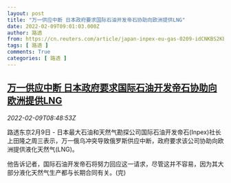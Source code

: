 ```yaml
---
layout: post
title: "万一供应中断 日本政府要求国际石油开发帝石协助向欧洲提供LNG"
date: 2022-02-09T09:01:03.000Z
author: 路透
from: https://cn.reuters.com/article/japan-inpex-eu-gas-0209-idCNKBS2KE0S5
tags: [ 路透 ]
comments: True
categories: [ 路透 ]
---
```

<!--1644397263000-->
[万一供应中断 日本政府要求国际石油开发帝石协助向欧洲提供LNG](https://cn.reuters.com/article/japan-inpex-eu-gas-0209-idCNKBS2KE0S5)
------

<div>
<div><i>2022-02-09T08:48:53Z</i></div><p>路透东京2月9日 - 日本最大石油和天然气勘探公司国际石油开发帝石(Inpex)社长上田隆之周三表示，万一俄乌冲突导致俄罗斯供应中断，政府要求该公司协助向欧洲提供液化天然气(LNG)。</p><p>他告诉记者，国际石油开发帝石将努力回应这一请求，尽管这并不容易，因为其大部分液化天然气生产都与长期合同有关。(完)</p>
</div>
